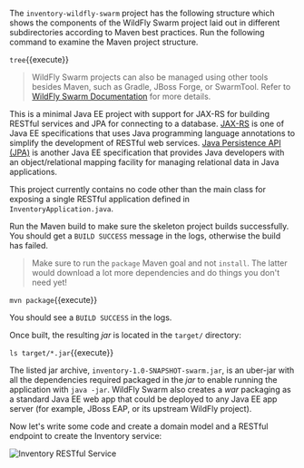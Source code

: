 The `inventory-wildfly-swarm` project has the following structure which shows the components of 
the WildFly Swarm project laid out in different subdirectories according to Maven best 
practices. Run the following command to examine the Maven project structure.

`tree`{{execute}}

> WildFly Swarm projects can also be managed using other tools besides Maven, such as
> Gradle, JBoss Forge, or SwarmTool. Refer to 
> [WildFly Swarm Documentation](https://wildfly-swarm.gitbooks.io/wildfly-swarm-users-guide/getting-started/tooling/forge-addon.html) 
> for more details.

This is a minimal Java EE project with support for JAX-RS for building RESTful services and JPA for connecting
to a database. [JAX-RS](https://docs.oracle.com/javaee/7/tutorial/jaxrs.htm) is one of Java EE specifications that uses Java programming language annotations to simplify the development of RESTful web services. [Java Persistence API (JPA)](https://docs.oracle.com/javaee/7/tutorial/partpersist.htm) is another Java EE specification that provides Java developers with an object/relational mapping facility for managing relational data in Java applications.

This project currently contains no code other than the main class for exposing a single 
RESTful application defined in `InventoryApplication.java`.

Run the Maven build to make sure the skeleton project builds successfully. You 
should get a `BUILD SUCCESS` message in the logs, otherwise the build has failed.

> Make sure to run the `package` Maven goal and not `install`. The latter would 
> download a lot more dependencies and do things you don't need yet!

`mvn package`{{execute}}

You should see a `BUILD SUCCESS` in the logs.

Once built, the resulting *jar* is located in the `target/` directory:

`ls target/*.jar`{{execute}}

The listed jar archive, `inventory-1.0-SNAPSHOT-swarm.jar`, is an uber-jar with 
all the dependencies required packaged in the *jar* to enable running the 
application with `java -jar`. WildFly Swarm also creates a *war* packaging as a standard Java EE web app 
that could be deployed to any Java EE app server (for example, JBoss EAP, or its upstream WildFly project). 

Now let's write some code and create a domain model and a RESTful endpoint to create the Inventory service:

![Inventory RESTful Service](https://raw.githubusercontent.com/openshift-roadshow/cloud-native-katacoda/master/assets/wfswarm-inventory-arch.png)

